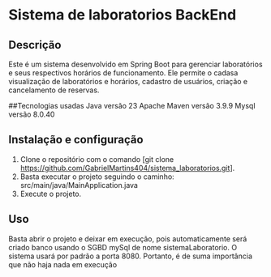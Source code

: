 # Sistema de laboratorios BackEnd

## Descrição
Este é um sistema desenvolvido em Spring Boot para gerenciar laboratórios e seus respectivos horários de funcionamento. Ele permite o cadasa visualização de laboratórios e horários, cadastro de usuários, criação e cancelamento de reservas.

##Tecnologias usadas
Java versão 23
Apache Maven versão 3.9.9
Mysql versão 8.0.40


## Instalação e configuração
1. Clone o repositório com o comando [git clone https://github.com/GabrielMartins404/sistema_laboratorios.git].
2. Basta executar o projeto seguindo o caminho: src/main/java/MainApplication.java
3. Execute o projeto.

## Uso
Basta abrir o projeto e deixar em execução, pois automaticamente será criado banco usando o SGBD mySql de nome sistemaLaboratorio.
O sistema usará por padrão a porta 8080. Portanto, é de suma importância que não haja nada em execução


